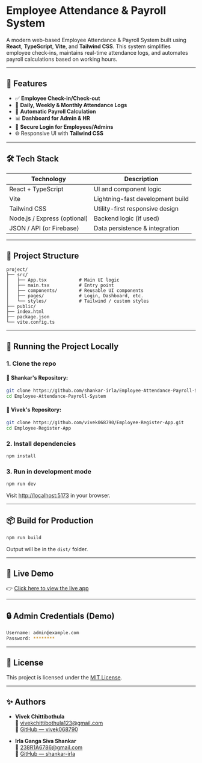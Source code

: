 # Employee Attendance & Payroll System

A modern web-based Employee Attendance & Payroll System built using **React**, **TypeScript**, **Vite**, and **Tailwind CSS**. This system simplifies employee check-ins, maintains real-time attendance logs, and automates payroll calculations based on working hours.

---

## 🚀 Features

- ✅ **Employee Check-in/Check-out**
- 📅 **Daily, Weekly & Monthly Attendance Logs**
- 🧮 **Automatic Payroll Calculation**
- 📊 **Dashboard for Admin & HR**
- 🔐 **Secure Login for Employees/Admins**
- 🌐 Responsive UI with **Tailwind CSS**

---

## 🛠️ Tech Stack

| Technology         | Description                       |
|--------------------|-----------------------------------|
| React + TypeScript | UI and component logic            |
| Vite               | Lightning-fast development build  |
| Tailwind CSS       | Utility-first responsive design   |
| Node.js / Express (optional) | Backend logic (if used)         |
| JSON / API (or Firebase)     | Data persistence & integration |

---

## 📂 Project Structure

```
project/
├── src/
│   ├── App.tsx            # Main UI logic
│   ├── main.tsx           # Entry point
│   ├── components/        # Reusable UI components
│   ├── pages/             # Login, Dashboard, etc.
│   └── styles/            # Tailwind / custom styles
├── public/
├── index.html
├── package.json
└── vite.config.ts
```

---

## 🧪 Running the Project Locally

### 1. Clone the repo

#### 🔗 Shankar's Repository:
```bash
git clone https://github.com/shankar-irla/Employee-Attendance-Payroll-System.git
cd Employee-Attendance-Payroll-System
```

#### 🔗 Vivek's Repository:
```bash
git clone https://github.com/vivek068790/Employee-Register-App.git
cd Employee-Register-App
```

### 2. Install dependencies
```bash
npm install
```

### 3. Run in development mode
```bash
npm run dev
```

Visit [http://localhost:5173](http://localhost:5173) in your browser.

---

## 📦 Build for Production

```bash
npm run build
```

Output will be in the `dist/` folder.

---

## 🔗 Live Demo

👉 [Click here to view the live app](http://employee-register-app-s7c7-git-main-viveks-projects-a907d5c8.vercel.app)

---

## 🔒 Admin Credentials (Demo)

```bash
Username: admin@example.com
Password: ********
```

---

## 📝 License

This project is licensed under the [MIT License](LICENSE).

---

## ✨ Authors
- **Vivek Chittibothula**  
  📧 vivekchittibothula123@gmail.com  
  🔗 [GitHub — vivek068790](https://github.com/vivek068790/Employee-Register-App)

- **Irla Ganga Siva Shankar**  
  📧 238R1A6786@gmail.com  
  🔗 [GitHub — shankar-irla](https://github.com/shankar-irla/Employee-Attendance-Payroll-System)
